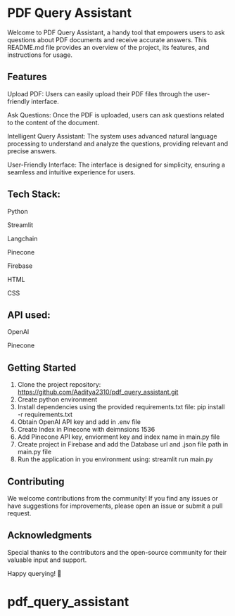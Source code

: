 ﻿
# PDF Query Assistant
Welcome to PDF Query Assistant, a handy tool that empowers users to ask questions about PDF documents and receive accurate answers. This README.md file provides an overview of the project, its features, and instructions for usage.

## Features
Upload PDF: Users can easily upload their PDF files through the user-friendly interface.

Ask Questions: Once the PDF is uploaded, users can ask questions related to the content of the document.

Intelligent Query Assistant: The system uses advanced natural language processing to understand and analyze the questions, providing relevant and precise answers.

User-Friendly Interface: The interface is designed for simplicity, ensuring a seamless and intuitive experience for users.

## Tech Stack: 
Python

Streamlit

Langchain

Pinecone

Firebase

HTML

CSS

## API used:
OpenAI 

Pinecone

## Getting Started

1. Clone the project repository:
     https://github.com/Aaditya2310/pdf_query_assistant.git
2. Create python environment
3. Install  dependencies using the provided requirements.txt file:
     pip install -r requirements.txt
4. Obtain OpenAI API key and add in .env file
5. Create Index in Pinecone with deimnsions 1536
6. Add Pinecone API key, enviorment key and index name in main.py file
7. Create project in Firebase and add the Database url and .json file path in main.py file
8. Run the application in you environment using:
       streamlit run main.py

## Contributing
We welcome contributions from the community! If you find any issues or have suggestions for improvements, please open an issue or submit a pull request.


## Acknowledgments
Special thanks to the contributors and the open-source community for their valuable input and support.

Happy querying! 🚀
# pdf_query_assistant

